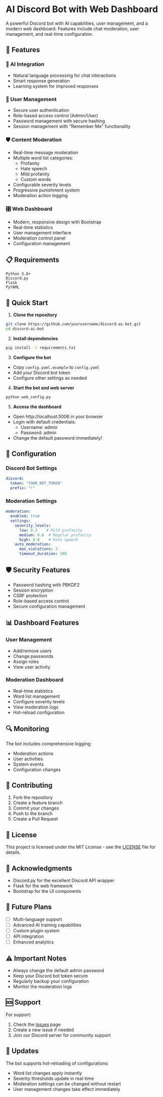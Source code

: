 # AI Discord Bot with Web Dashboard

A powerful Discord bot with AI capabilities, user management, and a modern web dashboard. Features include chat moderation, user management, and real-time configuration.

## 🌟 Features

### 🤖 AI Integration
- Natural language processing for chat interactions
- Smart response generation
- Learning system for improved responses

### 👥 User Management
- Secure user authentication
- Role-based access control (Admin/User)
- Password management with secure hashing
- Session management with "Remember Me" functionality

### 🛡️ Content Moderation
- Real-time message moderation
- Multiple word list categories:
  - Profanity
  - Hate speech
  - Mild profanity
  - Custom words
- Configurable severity levels
- Progressive punishment system
- Moderation action logging

### 🎛️ Web Dashboard
- Modern, responsive design with Bootstrap
- Real-time statistics
- User management interface
- Moderation control panel
- Configuration management

## 📋 Requirements

```
Python 3.8+
Discord.py
Flask
PyYAML
```

## 🚀 Quick Start

1. **Clone the repository**
```bash
git clone https://github.com/yourusername/discord-ai-bot.git
cd discord-ai-bot
```

2. **Install dependencies**
```bash
pip install -r requirements.txt
```

3. **Configure the bot**
- Copy `config.yaml.example` to `config.yaml`
- Add your Discord bot token
- Configure other settings as needed

4. **Start the bot and web server**
```bash
python web_config.py
```

5. **Access the dashboard**
- Open http://localhost:5006 in your browser
- Login with default credentials:
  - Username: admin
  - Password: admin
- Change the default password immediately!

## 🔧 Configuration

### Discord Bot Settings
```yaml
discord:
  token: "YOUR_BOT_TOKEN"
  prefix: "!"
```

### Moderation Settings
```yaml
moderation:
  enabled: true
  settings:
    severity_levels:
      low: 0.3    # Mild profanity
      medium: 0.6  # Regular profanity
      high: 0.8    # Hate speech
    auto_moderation:
      max_violations: 3
      timeout_duration: 300
```

## 🛡️ Security Features

- Password hashing with PBKDF2
- Session encryption
- CSRF protection
- Role-based access control
- Secure configuration management

## 📊 Dashboard Features

### User Management
- Add/remove users
- Change passwords
- Assign roles
- View user activity

### Moderation Dashboard
- Real-time statistics
- Word list management
- Configure severity levels
- View moderation logs
- Hot-reload configuration

## 🔍 Monitoring

The bot includes comprehensive logging:
- Moderation actions
- User activities
- System events
- Configuration changes

## 🤝 Contributing

1. Fork the repository
2. Create a feature branch
3. Commit your changes
4. Push to the branch
5. Create a Pull Request

## 📝 License

This project is licensed under the MIT License - see the [LICENSE](LICENSE) file for details.

## 🙏 Acknowledgments

- Discord.py for the excellent Discord API wrapper
- Flask for the web framework
- Bootstrap for the UI components

## 🔮 Future Plans

- [ ] Multi-language support
- [ ] Advanced AI training capabilities
- [ ] Custom plugin system
- [ ] API integration
- [ ] Enhanced analytics

## ⚠️ Important Notes

- Always change the default admin password
- Keep your Discord bot token secure
- Regularly backup your configuration
- Monitor the moderation logs

## 🆘 Support

For support:
1. Check the [Issues](https://github.com/yourusername/discord-ai-bot/issues) page
2. Create a new issue if needed
3. Join our Discord server for community support

## 🔄 Updates

The bot supports hot-reloading of configurations:
- Word list changes apply instantly
- Severity thresholds update in real-time
- Moderation settings can be changed without restart
- User management changes take effect immediately
